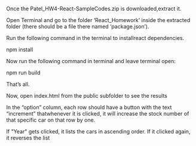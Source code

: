 Once the Patel_HW4-React-SampleCodes.zip is downloaded,extract it.

Open Terminal and go to the folder ‘React_Homework’
inside the extracted folder
(there should be a file there named ‘package.json’).

Run the following command in the terminal to installreact dependencies.

npm install

Now run the following command in terminal and leave terminal open:

npm run build

That’s all.

Now, open index.html from the public subfolder to see the results

In the “option” column, each row should have a button with the text 
“increment” thatwhenever it is clicked, it will increase the stock 
number of that specific car on that row by one.

If "Year" gets clicked, it lists the cars in ascending order. If it clicked
again, it reverses the list